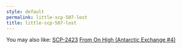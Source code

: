 ```yaml
---
style: default
permalink: little-scp-507-lost
title: little-scp-507-lost
---
```

You may also like:
[SCP-2423](http://scp-wiki.net/scp-2423)
[From On High (Antarctic Exchange #4)](http://scp-wiki.net/from-on-high)